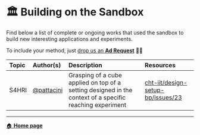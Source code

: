 🏛 Building on the Sandbox
==========================

Find below a list of complete or ongoing works that used the sandbox to build new interesting applications and experiments.

To include your method, just [drop us an **Ad Request**](https://github.com/robotology/icub-gazebo-grasping-sandbox/issues/new/choose) 👋🏻

| Topic | Author(s) | Description | Resources |
| :---  | :---      | :---        | :---      |
| S4HRI | [@pattacini](https://github.com/pattacini) | Grasping of a cube applied on top of a setting designed in the context of a specific reaching experiment | <a href="https://github.com/cht-iit/design-setup-bp/issues/23">cht-iit/design-setup-bp/issues/23</a> |

---

[🏠 **Home page**](./README.md)
